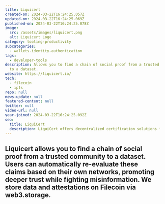 ```yaml
---
title: Liquicert
created-on: 2024-03-22T16:24:25.057Z
updated-on: 2024-03-22T16:24:25.069Z
published-on: 2024-03-22T16:24:25.078Z
image:
  src: /assets/images/liquicert.png
  alt: Liquicert Logo
category: tooling-productivity
subcategories:
  - wallets-identity-authentication
tags:
  - developer-tools
description: Allows you to find a chain of social proof from a trusted community
  to a dataset.
website: https://liquicert.io/
tech:
  - filecoin
  - ipfs
repo: null
news-update: null
featured-content: null
twitter: null
video-url: null
year-joined: 2024-03-22T16:24:25.092Z
seo:
  title: LiquiCert
  description: LiquiCert offers decentralized certification solutions for digital assets.
---
```


## Liquicert allows you to find a chain of social proof from a trusted community to a dataset. Users can automatically re-evaluate these claims based on their own networks, promoting deeper trust while fighting misinformation. We store data and attestations on Filecoin via web3.storage.
